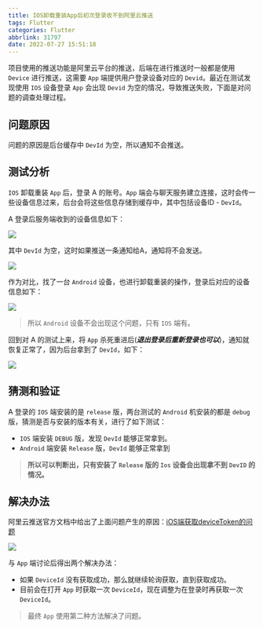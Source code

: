 ```yaml
---
title: IOS卸载重装App后初次登录收不到阿里云推送
tags: Flutter
categories: Flutter
abbrlink: 31797
date: 2022-07-27 15:51:18
---
```

项目使用的推送功能是阿里云平台的推送，后端在进行推送时一般都是使用 `Device` 进行推送，这需要 `App` 端提供用户登录设备对应的 `Devid`。最近在测试发现使用 `IOS` 设备登录 `App` 会出现 `Devid` 为空的情况，导致推送失败，下面是对问题的调查处理过程。

<!--more-->

## 问题原因

问题的原因是后台缓存中 `DevId` 为空，所以通知不会推送。

## 测试分析

`IOS` 卸载重装 `App` 后，登录 A 的账号。`App` 端会与聊天服务建立连接，这时会传一些设备信息过来，后台会将这些信息存储到缓存中，其中包括设备ID - `DevId`。

A 登录后服务端收到的设备信息如下：

![](https://fastly.jsdelivr.net/gh/JokerByrant/Images@main/blog/16642435179407e7094d98523670781b82f64a4e6dde6.png)

其中 `DevId` 为空，这时如果推送一条通知给A，通知将不会发送。

![](https://fastly.jsdelivr.net/gh/JokerByrant/Images@main/blog/1664243561939de999287c5487fd0c11fce98312352ae.jpg)

作为对比，找了一台 `Android` 设备，也进行卸载重装的操作，登录后对应的设备信息如下：

![](https://fastly.jsdelivr.net/gh/JokerByrant/Images@main/blog/1664243568941723e130f2b0e29f7e7f9d1fa0c81f4ec.png)

> 所以 `Android` 设备不会出现这个问题，只有 `IOS` 端有。

回到对 A 的测试上来，将 `App` 杀死重进后(***退出登录后重新登录也可以***)，通知就恢复正常了，因为后台拿到了 `DevId`，如下：

![](https://fastly.jsdelivr.net/gh/JokerByrant/Images@main/blog/166424357494061c886055356ead465232c2e1da54b65.png)

## 猜测和验证

A 登录的 `IOS` 端安装的是 `release` 版，两台测试的 `Android` 机安装的都是 `debug` 版，猜测是否与安装的版本有关，进行了如下测试：

- `IOS` 端安装 `DEBUG` 版，发现 `DevId` 能够正常拿到。
- `Android` 端安装 `Release` 版，`DevId` 能够正常拿到

> **所以可以判断出，只有安装了 `Release` 版的 `Ios` 设备会出现拿不到 `DevID` 的情况。**

## 解决办法

阿里云推送官方文档中给出了上面问题产生的原因：[iOS端获取deviceToken的问题](https://help.aliyun.com/document_detail/130561.html)

![](https://fastly.jsdelivr.net/gh/JokerByrant/Images@main/blog/16642435859429ef7faee558cc24a60f351850c88aa40.png)

与 `App` 端讨论后得出两个解决办法：

- 如果 `DeviceId` 没有获取成功，那么就继续轮询获取，直到获取成功。
- 目前会在打开 `App` 时获取一次 `DeviceId`，现在调整为在登录时再获取一次 `DeviceId`。

> 最终 `App` 使用第二种方法解决了问题。
